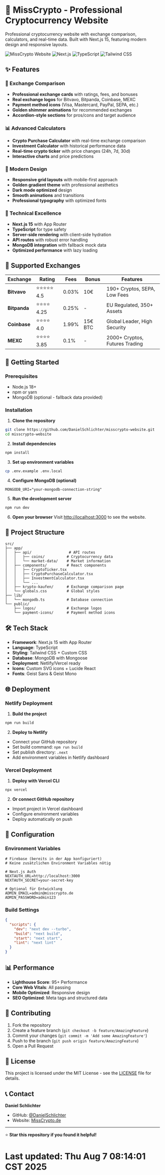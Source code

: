 # 🚀 MissCrypto - Professional Cryptocurrency Website

Professional cryptocurrency website with exchange comparison, calculators, and real-time data. Built with Next.js 15, featuring modern design and responsive layouts.

![MissCrypto Website](https://img.shields.io/badge/Status-Live-brightgreen) ![Next.js](https://img.shields.io/badge/Next.js-15-black) ![TypeScript](https://img.shields.io/badge/TypeScript-5-blue) ![Tailwind CSS](https://img.shields.io/badge/Tailwind-3-cyan)

## ✨ Features

### 🏢 Exchange Comparison
- **Professional exchange cards** with ratings, fees, and bonuses
- **Real exchange logos** for Bitvavo, Bitpanda, Coinbase, MEXC
- **Payment method icons** (Visa, Mastercard, PayPal, SEPA, etc.)
- **Golden shimmer animations** for recommended exchanges
- **Accordion-style sections** for pros/cons and target audience

### 📊 Advanced Calculators
- **Crypto Purchase Calculator** with real-time exchange comparison
- **Investment Calculator** with historical performance data
- **Real-time crypto ticker** with price changes (24h, 7d, 30d)
- **Interactive charts** and price predictions

### 🎨 Modern Design
- **Responsive grid layouts** with mobile-first approach
- **Golden gradient theme** with professional aesthetics
- **Dark mode optimized** design
- **Smooth animations** and transitions
- **Professional typography** with optimized fonts

### 🔧 Technical Excellence
- **Next.js 15** with App Router
- **TypeScript** for type safety
- **Server-side rendering** with client-side hydration
- **API routes** with robust error handling
- **MongoDB integration** with fallback mock data
- **Optimized performance** with lazy loading

## 🏢 Supported Exchanges

| Exchange | Rating | Fees | Bonus | Features |
|----------|--------|------|-------|----------|
| **Bitvavo** | ⭐⭐⭐⭐⭐ 4.5 | 0.03% | 10€ | 190+ Cryptos, SEPA, Low Fees |
| **Bitpanda** | ⭐⭐⭐⭐ 4.25 | 0.25% | - | EU Regulated, 350+ Assets |
| **Coinbase** | ⭐⭐⭐⭐ 4.0 | 1.99% | 15€ BTC | Global Leader, High Security |
| **MEXC** | ⭐⭐⭐⭐ 3.85 | 0.1% | - | 2000+ Cryptos, Futures Trading |

## 🚀 Getting Started

### Prerequisites
- Node.js 18+ 
- npm or yarn
- MongoDB (optional - fallback data provided)

### Installation

1. **Clone the repository**
```bash
git clone https://github.com/DanielSchlichter/misscrypto-website.git
cd misscrypto-website
```

2. **Install dependencies**
```bash
npm install
```

3. **Set up environment variables**
```bash
cp .env.example .env.local
```

4. **Configure MongoDB (optional)**
```env
MONGODB_URI="your-mongodb-connection-string"
```

5. **Run the development server**
```bash
npm run dev
```

6. **Open your browser**
Visit [http://localhost:3000](http://localhost:3000) to see the website.

## 📁 Project Structure

```
src/
├── app/
│   ├── api/                 # API routes
│   │   ├── coins/          # Cryptocurrency data
│   │   └── market-data/    # Market information
│   ├── components/         # React components
│   │   ├── CryptoTicker.tsx
│   │   ├── CryptoPurchaseCalculator.tsx
│   │   ├── InvestmentCalculator.tsx
│   │   └── ...
│   ├── krypto-kaufen/      # Exchange comparison page
│   └── globals.css         # Global styles
├── lib/
│   └── mongodb.ts          # Database connection
└── public/
    ├── logos/              # Exchange logos
    └── payment-icons/      # Payment method icons
```

## 🛠️ Tech Stack

- **Framework**: Next.js 15 with App Router
- **Language**: TypeScript
- **Styling**: Tailwind CSS + Custom CSS
- **Database**: MongoDB with Mongoose
- **Deployment**: Netlify/Vercel ready
- **Icons**: Custom SVG icons + Lucide React
- **Fonts**: Geist Sans & Geist Mono

## 🌐 Deployment

### Netlify Deployment

1. **Build the project**
```bash
npm run build
```

2. **Deploy to Netlify**
- Connect your GitHub repository
- Set build command: `npm run build`
- Set publish directory: `.next`
- Add environment variables in Netlify dashboard

### Vercel Deployment

1. **Deploy with Vercel CLI**
```bash
npx vercel
```

2. **Or connect GitHub repository**
- Import project in Vercel dashboard
- Configure environment variables
- Deploy automatically on push

## 🔧 Configuration

### Environment Variables
```env
# Firebase (bereits in der App konfiguriert)
# Keine zusätzlichen Environment Variables nötig

# Next.js Auth
NEXTAUTH_URL=http://localhost:3000
NEXTAUTH_SECRET=your-secret-key

# Optional für Entwicklung
ADMIN_EMAIL=admin@misscrypto.de
ADMIN_PASSWORD=admin123
```

### Build Settings
```json
{
  "scripts": {
    "dev": "next dev --turbo",
    "build": "next build",
    "start": "next start",
    "lint": "next lint"
  }
}
```

## 📊 Performance

- **Lighthouse Score**: 95+ Performance
- **Core Web Vitals**: All passing
- **Mobile Optimized**: Responsive design
- **SEO Optimized**: Meta tags and structured data

## 🤝 Contributing

1. Fork the repository
2. Create a feature branch (`git checkout -b feature/AmazingFeature`)
3. Commit your changes (`git commit -m 'Add some AmazingFeature'`)
4. Push to the branch (`git push origin feature/AmazingFeature`)
5. Open a Pull Request

## 📄 License

This project is licensed under the MIT License - see the [LICENSE](LICENSE) file for details.

## 📞 Contact

**Daniel Schlichter**
- GitHub: [@DanielSchlichter](https://github.com/DanielSchlichter)
- Website: [MissCrypto.de](https://misscrypto.de)

---

⭐ **Star this repository if you found it helpful!**
# Last updated: Thu Aug  7 08:14:01 CST 2025
